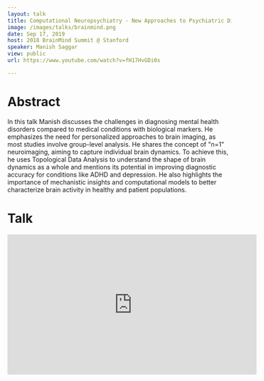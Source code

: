 ```yaml
---
layout: talk
title: Computational Neuropsychiatry - New Approaches to Psychiatric Diagnosis 
image: /images/talks/brainmind.png
date: Sep 17, 2019
host: 2018 BrainMind Summit @ Stanford
speaker: Manish Saggar
view: public
url: https://www.youtube.com/watch?v=fH17HvGDi0s

---
```


# Abstract
In this talk Manish discusses the challenges in diagnosing mental health disorders compared to medical conditions with biological markers. He emphasizes the need for personalized approaches to brain imaging, as most studies involve group-level analysis. He shares the concept of "n=1" neuroimaging, aiming to capture individual brain dynamics. To achieve this, he uses Topological Data Analysis to understand the shape of brain dynamics as a whole and mentions its potential in improving diagnostic accuracy for conditions like ADHD and depression. He also highlights the importance of mechanistic insights and computational models to better characterize brain activity in healthy and patient populations.

# Talk

<div class="embed-responsive embed-responsive-16by9">
  <iframe width="560" height="315" src="https://www.youtube.com/embed/fH17HvGDi0s" frameborder="0" allowfullscreen></iframe>

</div>
<br>